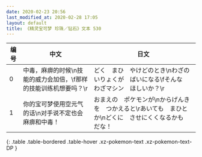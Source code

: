 ```yaml
---
date: 2020-02-23 20:56
last_modified_at: 2020-02-28 17:05
layout: default
title: 《精灵宝可梦 珍珠／钻石》文本 530
---
```

| 编号 | 中文 | 日文 |
| ---- | ---- | ---- |
| 0 | 中毒，麻痹的时候\n技能的威力会加倍，\f那样的技能训练机想要吗？\r | どく　まひ　やけどのとき\nわざのいりょくが　ばいになる\fそんな　わざマシン　ほしいか？\r |
| 1 | 你的宝可梦使用空元气的话\n对手说不定也会麻痹和中毒！ | おまえの　ポケモンが\nからげんきを　つかえると\rあいても　まひとか\nどくに　させにくくなるかも　だな！ |
{: .table .table-bordered .table-hover .xz-pokemon-text .xz-pokemon-text-DP }